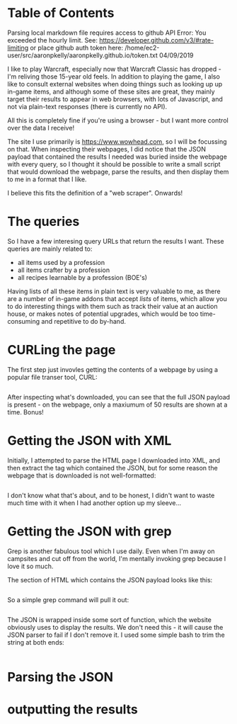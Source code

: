 
Table of Contents
=================

Parsing local markdown file requires access to github API
Error: You exceeded the hourly limit. See: https://developer.github.com/v3/#rate-limiting
or place github auth token here: /home/ec2-user/src/aaronpkelly/aaronpkelly.github.io/token.txt
04/09/2019

I like to play Warcraft, especially now that Warcraft Classic has dropped - I'm
reliving those 15-year old feels.
In addition to playing the game, I also like to consult external websites when
doing things such as looking up up in-game items, and although some of these
sites are great, they mainly target their results to appear in web browsers,
with lots of Javascript, and not via plain-text responses (there is currently no API).

All this is completely fine if you're using a browser - but I want more control
over the data I receive! 

The site I use primarily is https://www.wowhead.com, so I will be focussing on
that. When inspecting their webpages, I did notice that the JSON payload that
contained the results I needed was buried inside the webpage with every query,
so I thought it should be possible to write a small script that would download
the webpage, parse the results, and then display them to me in a format that I
like.

I believe this fits the definition of a "web scraper". Onwards!

# The queries
So I have a few interesing query URLs that return the results I want.
These queries are mainly related to:
- all items used by a profession
- all items crafter by a profession
- all recipes learnable by a profession (BOE's)

Having lists of all these items in plain text is very valuable to me, as there
are a number of in-game addons that accept *lists* of items, which allow you
to do interesting things with them such as track their value at an auction
house, or makes notes of potential upgrades, which would be too time-consuming
and repetitive to do by-hand.

# CURLing the page
The first step just invovles getting the contents of a webpage by using a
popular file transer tool, CURL:
```
```

After inspecting what's downloaded, you can see that the full JSON payload is
present - on the webpage, only a maxiumum of 50 results are shown at a time.
Bonus!

# Getting the JSON with XML
Initially, I attempted to parse the HTML page I downloaded into XML, and then
extract the tag which contained the JSON, but for some reason the webpage that
is downloaded is not well-formatted:
```
```

I don't know what that's about, and to be honest, I didn't want to waste much
time with it when I had another option up my sleeve...

# Getting the JSON with grep
Grep is another fabulous tool which I use daily. Even when I'm away on
campsites and cut off from the world, I'm mentally invoking grep because I
love it so much.

The section of HTML which contains the JSON payload looks like this:
```
```

So a simple grep command will pull it out:
```
```

The JSON is wrapped inside some sort of function, which the website obviously
uses to display the results. We don't need this - it will cause the JSON
parser to fail if I don't remove it. I used some simple bash to trim the string
at both ends:
```
```

# Parsing the JSON

# outputting the results
